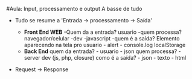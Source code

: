 #Aula: Input, processamento e output A basse de tudo
- Tudo se resume a 'Entrada -> processamento -> Saída'
    - **Front End WEB**
        -Quem da a entrada?
            usuario
        -quem processa?
            navegador/celular
                -dev
                    -javascript
        -quem é a saída?
            Elemento aparecendo na tela pro usuario
                - alert
                - console.log
            localStorage
    - **Back End**
        quem da entrada?
            - usuario
            - json
        quem processa?
            -server
                dev (js, php, closure)
        como é a saída?
            - json
            - texto 
            - html

- Request -> Response